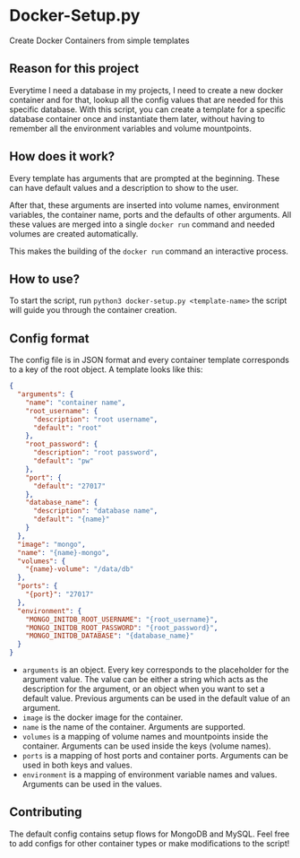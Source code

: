 # Docker-Setup.py
Create Docker Containers from simple templates

## Reason for this project
Everytime I need a database in my projects, I need to create a new docker container and for that, 
lookup all the config values that are needed for this specific database. With this script, you can create
a template for a specific database container once and instantiate them later, without having to remember
all the environment variables and volume mountpoints.

## How does it work?
Every template has arguments that are prompted at the beginning.
These can have default values and a description to show to the user.

After that, these arguments are inserted into volume names, environment variables, the container name,
ports and the defaults of other arguments.
All these values are merged into a single `docker run` command and
needed volumes are created automatically.

This makes the building of the `docker run` command an interactive process.

## How to use?
To start the script, run `python3 docker-setup.py <template-name>` the script will guide you through
the container creation.

## Config format
The config file is in JSON format and every container template corresponds to a key of the root object.
A template looks like this:
```json
{
  "arguments": {
    "name": "container name",
    "root_username": {
      "description": "root username",
      "default": "root"
    },
    "root_password": {
      "description": "root password",
      "default": "pw"
    },
    "port": {
      "default": "27017"
    },
    "database_name": {
      "description": "database name",
      "default": "{name}"
    }
  },
  "image": "mongo",
  "name": "{name}-mongo",
  "volumes": {
    "{name}-volume": "/data/db"
  },
  "ports": {
    "{port}": "27017"
  },
  "environment": {
    "MONGO_INITDB_ROOT_USERNAME": "{root_username}",
    "MONGO_INITDB_ROOT_PASSWORD": "{root_password}",
    "MONGO_INITDB_DATABASE": "{database_name}"
  }
}
```

* `arguments` is an object. Every key corresponds to the placeholder for the argument value.
The value can be either a string which acts as the description for the argument, or an object when
you want to set a default value. Previous arguments can be used in the default value of an argument.  
* `image` is the docker image for the container.  
* `name` is the name of the container. Arguments are supported.  
* `volumes` is a mapping of volume names and mountpoints inside the container. Arguments can be used inside 
the keys (volume names).  
* `ports` is a mapping of host ports and container ports. Arguments can be used in both keys and values.  
* `environment` is a mapping of environment variable names and values. Arguments can be used in the values.  

## Contributing
The default config contains setup flows for MongoDB and MySQL.
Feel free to add configs for other container types or make modifications to the script!
